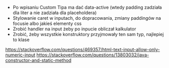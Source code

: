 - Po wpisaniu Custom Tipa ma dać data-active (wtedy padding zadziała dla liter a nie zadziała dla placeholdera)
- Stylowanie caret w inputach, do dopracowania, zmiany paddingów na focusie albo jakieś elementy css
- Zrobić handler na input żeby po inpucie obliczał kalkulator
- Zrobić, żeby wszystkie konstruktory przyjmowały ten sam typ, najlepiej to klase

https://stackoverflow.com/questions/469357/html-text-input-allow-only-numeric-input
https://stackoverflow.com/questions/13803032/java-constructor-and-static-method
